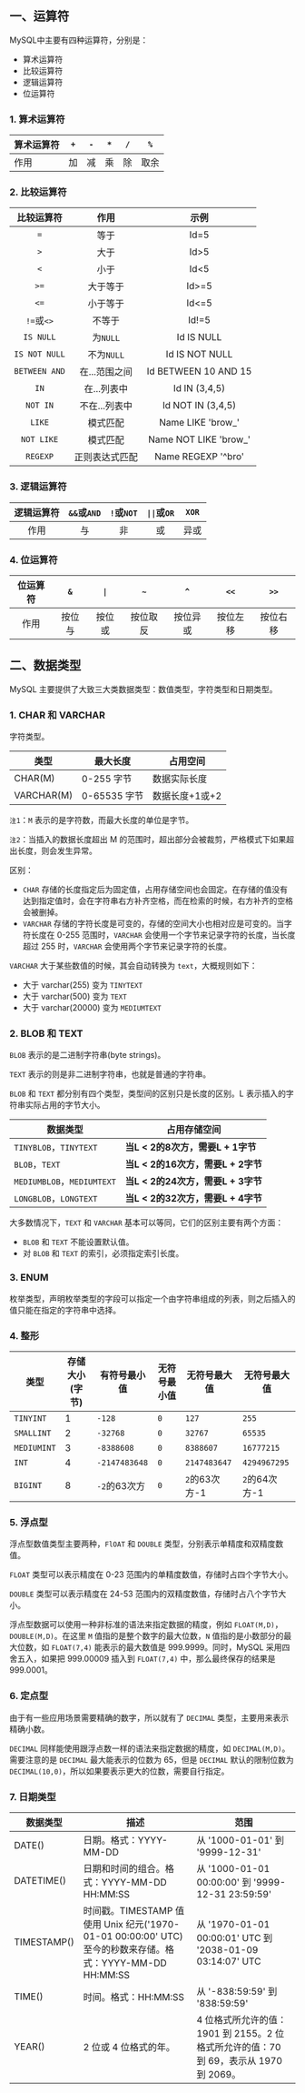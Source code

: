 ## 一、运算符

MySQL中主要有四种运算符，分别是：

- 算术运算符
- 比较运算符
- 逻辑运算符
- 位运算符

### 1. 算术运算符

| 算术运算符 | `+` | `-` | `*` | `/` | `%` |
| ------- |:---:|:---:|:----:|:----:|:-----:|
| 作用  | 加 | 减 | 乘 | 除 | 取余 |

### 2. 比较运算符

|比较运算符|作用|示例|
|:-------:|:---------:|:------------:|
|`=`|等于|Id=5|
|`>`|大于|Id>5|
|`<`|小于|Id<5|
|`>=`|大于等于|Id>=5|
|`<=`|小于等于|Id<=5|
|`!=`或`<>`|不等于|Id!=5|
|`IS NULL`|为`NULL`|Id IS NULL|
|`IS NOT NULL`|不为`NULL`|Id IS NOT NULL|
|`BETWEEN AND`|在...范围之间|Id BETWEEN 10 AND 15|
|`IN`|在...列表中|Id IN (3,4,5)|
|`NOT IN`|不在...列表中|Id NOT IN (3,4,5)|
|`LIKE`|模式匹配|Name LIKE 'brow_'|
|`NOT LIKE`|模式匹配|Name NOT LIKE 'brow_'|
|`REGEXP`|正则表达式匹配|Name REGEXP '^bro'|

### 3. 逻辑运算符

|逻辑运算符|`&&`或`AND`|`!`或`NOT`|`\|\|`或`OR`|`XOR`|
|:------------:|:--------------:|:-----------:|:--------:|:------:|
|作用|与|非|或|异或|

### 4. 位运算符

|位运算符|`&`|`\|`|`~`|`^`|`<<`|`>>`|
|:------:|:----:|:----:|:---:|:------:|:------:|:------:|
|作用|按位与|按位或|按位取反|按位异或|按位左移|按位右移|

## 二、数据类型

MySQL 主要提供了大致三大类数据类型：数值类型，字符类型和日期类型。

### 1. CHAR 和 VARCHAR

字符类型。

| 类型       | 最大长度     | 占用空间       |
| ---------- | ------------ | -------------- |
| CHAR(M)    | 0-255 字节   | 数据实际长度   |
| VARCHAR(M) | 0-65535 字节 | 数据长度+1或+2 |

`注1`：`M` 表示的是字符数，而最大长度的单位是字节。

`注2`：当插入的数据长度超出 M 的范围时，超出部分会被裁剪，严格模式下如果超出长度，则会发生异常。

区别：

- `CHAR` 存储的长度指定后为固定值，占用存储空间也会固定。在存储的值没有达到指定值时，会在字符串右方补齐空格，而在检索的时候，右方补齐的空格会被删掉。
- `VARCHAR` 存储的字符长度是可变的，存储的空间大小也相对应是可变的。当字符长度在 0-255 范围时，`VARCHAR` 会使用一个字节来记录字符的长度，当长度超过 255 时，`VARCHAR` 会使用两个字节来记录字符的长度。

`VARCHAR` 大于某些数值的时候，其会自动转换为 `text`，大概规则如下：

- 大于 varchar(255) 变为 `TINYTEXT`
- 大于 varchar(500) 变为 `TEXT`
- 大于 varchar(20000) 变为 `MEDIUMTEXT`

### 2. BLOB 和 TEXT

`BLOB` 表示的是二进制字符串(byte strings)。

`TEXT` 表示的则是非二进制字符串，也就是普通的字符串。

`BLOB` 和 `TEXT` 都分别有四个类型，类型间的区别只是长度的区别。L 表示插入的字符串实际占用的字节大小。

| 数据类型                   | 占用存储空间                       |
| -------------------------- | ---------------------------------- |
| `TINYBLOB`，`TINYTEXT`     | **当L < 2的8次方，需要L + 1字节**  |
| `BLOB`，`TEXT`             | **当L < 2的16次方，需要L + 2字节** |
| `MEDIUMBLOB`，`MEDIUMTEXT` | **当L < 2的24次方，需要L + 3字节** |
| `LONGBLOB`，`LONGTEXT`     | **当L < 2的32次方，需要L + 4字节** |

大多数情况下，`TEXT` 和 `VARCHAR` 基本可以等同，它们的区别主要有两个方面：

- `BLOB` 和 `TEXT` 不能设置默认值。
- 对 `BLOB` 和 `TEXT` 的索引，必须指定索引长度。

### 3. ENUM

枚举类型，声明枚举类型的字段可以指定一个由字符串组成的列表，则之后插入的值只能在指定的字符串中选择。

### 4. 整形

| 类型        | 存储大小(字节) | 有符号最小值  | 无符号最小值 | 无符号最大值  | 无符号最大值  |
| ----------- | -------------- | ------------- | ------------ | ------------- | ------------- |
| `TINYINT`   | 1              | `-128`        | `0`          | `127`         | `255`         |
| `SMALLINT`  | 2              | `-32768`      | `0`          | `32767`       | `65535`       |
| `MEDIUMINT` | 3              | `-8388608`    | `0`          | `8388607`     | `16777215`    |
| `INT`       | 4              | `-2147483648` | `0`          | `2147483647`  | `4294967295`  |
| `BIGINT`    | 8              | `-2`的63次方  | `0`          | `2`的63次方-1 | `2`的64次方-1 |

### 5. 浮点型

浮点型数值类型主要两种，`FlOAT` 和 `DOUBLE` 类型，分别表示单精度和双精度数值。

`FLOAT` 类型可以表示精度在 0-23 范围内的单精度数值，存储时占四个字节大小。

`DOUBLE` 类型可以表示精度在 24-53 范围内的双精度数值，存储时占八个字节大小。

浮点型数据可以使用一种非标准的语法来指定数据的精度，例如 `FLOAT(M,D)`，`DOUBLE(M,D)`。在这里 `M` 值指的是整个数字的最大位数，`N` 值指的是小数部分的最大位数，如 `FLOAT(7,4)` 能表示的最大数值是 999.9999。同时，MySQL 采用四舍五入，如果把 999.00009 插入到 `FLOAT(7,4)` 中，那么最终保存的结果是 999.0001。

### 6. 定点型

由于有一些应用场景需要精确的数字，所以就有了 `DECIMAL` 类型，主要用来表示精确小数。

`DECIMAL` 同样能使用跟浮点数一样的语法来指定数据的精度，如 `DECIMAL(M,D)`。需要注意的是 `DECIMAL` 最大能表示的位数为 65，但是 `DECIMAL` 默认的限制位数为 `DECIMAL(10,0)`，所以如果要表示更大的位数，需要自行指定。

### 7. 日期类型

| 数据类型    | 描述                                                         | 范围                                                         |
| ----------- | ------------------------------------------------------------ | ------------------------------------------------------------ |
| DATE()      | 日期。格式：YYYY-MM-DD                                       | 从 '1000-01-01' 到 '9999-12-31'                              |
| DATETIME()  | 日期和时间的组合。格式：YYYY-MM-DD HH:MM:SS                  | 从 '1000-01-01 00:00:00' 到 '9999-12-31 23:59:59'            |
| TIMESTAMP() | 时间戳。TIMESTAMP 值使用 Unix 纪元('1970-01-01 00:00:00' UTC) 至今的秒数来存储。格式：YYYY-MM-DD HH:MM:SS | 从 '1970-01-01 00:00:01' UTC 到 '2038-01-09 03:14:07' UTC    |
| TIME()      | 时间。格式：HH:MM:SS                                         | 从 '-838:59:59' 到 '838:59:59'                               |
| YEAR()      | 2 位或 4 位格式的年。                                        | 4 位格式所允许的值：1901 到 2155。2 位格式所允许的值：70 到 69，表示从 1970 到 2069。 |